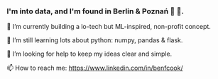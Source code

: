 ### I'm into data, and I'm found in Berlin & Poznań 🐻 🐐.

<!--
**bfc782/bfc782** is a ✨ _special_ ✨ repository because its `README.md` (this file) appears on your GitHub profile.

Here are some ideas to get you started:-->

🔭 I’m currently building a lo-tech but ML-inspired, non-profit concept.

🌱 I’m still learning lots about python: numpy, pandas & flask.

🤔 I’m looking for help to keep my ideas clear and simple.

📫 How to reach me: https://www.linkedin.com/in/benfcook/
